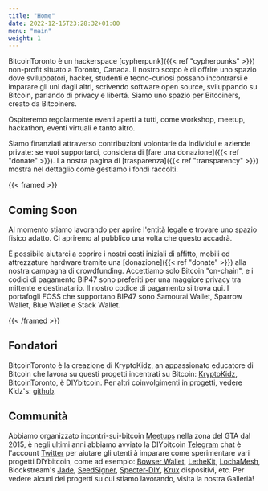 ```yaml
---
title: "Home"
date: 2022-12-15T23:28:32+01:00
menu: "main"
weight: 1
---
```


BitcoinToronto è un hackerspace [cypherpunk]({{< ref "cypherpunks" >}}) non-profit situato a Toronto, Canada. Il nostro scopo è di offrire uno spazio dove sviluppatori, hacker, studenti e tecno-curiosi possano incontrarsi e imparare gli uni dagli altri, scrivendo software open source, sviluppando su Bitcoin, parlando di privacy e libertá. Siamo uno spazio per Bitcoiners, creato da Bitcoiners.

Ospiteremo regolarmente eventi aperti a tutti, come workshop, meetup, hackathon, eventi virtuali e tanto altro.

Siamo finanziati attraverso contribuzioni volontarie da individui e aziende private: se vuoi supportarci, considera di [fare una donazione]({{< ref "donate" >}}).
La nostra pagina di [trasparenza]({{< ref "transparency" >}}) mostra nel dettaglio come gestiamo i fondi raccolti.

{{< framed >}} 
## Coming Soon

Al momento stiamo lavorando per aprire l'entità legale e trovare uno spazio fisico adatto. Ci apriremo al pubblico una volta che questo accadrà.

È possibile aiutarci a coprire i nostri costi iniziali di affitto, mobili ed attrezzature hardware tramite una [donazione]({{< ref "donate" >}}) alla nostra campagna di crowdfunding. Accettiamo solo Bitcoin "on-chain", e i codici di pagamento BIP47 sono preferiti per una maggiore privacy tra mittente e destinatario. Il nostro codice di pagamento si trova qui. I portafogli FOSS che supportano BIP47 sono Samourai Wallet, Sparrow Wallet, Blue Wallet e Stack Wallet.

{{< /framed >}}

## Fondatori

BitcoinToronto è la creazione di KryptoKidz, an appassionato educatore di Bitcoin che lavora su questi progetti incentrati su Bitcoin: [KryptoKidz](https://twitter.com/kryptokidz_), [BitcoinToronto](https://twitter.com/bitcointoronto_), è [DIYbitcoin](https://twitter.com/DIYbitcoin). Per altri coinvolgimenti in progetti, vedere Kidz's: [github](https://github.com/kkdao).

## Communità

Abbiamo organizzato incontri-sui-bitcoin [Meetups](https://meetup.com/bitcoinmeetup) nella zona del GTA dal 2015, è negli ultimi anni abbiamo avviato la DIYbitcoin [Telegram](https://t.me/diybitcoin) chat è l'account [Twitter](https://twitter.com/diybitcoin) per aiutare gli utenti à imparare come sperimentare vari progetti DIYbitcoin, come ad esempio: [Bowser Wallet](https://github.com/arcbtc/bowser-bitcoin-hardware-wallet), [LetheKit](https://github.com/BlockchainCommons/lethekit), [LochaMesh](https://github.com/btcven/locha), Blockstream's [Jade](https://github.com/Blockstream/Jade#jade-firmware), [SeedSigner](https://github.com/SeedSigner/seedsigner), [Specter-DIY](https://github.com/cryptoadvance/specter-diy), [Krux](https://selfcustody.github.io/krux/) dispositivi, etc. Per vedere alcuni dei progetti su cui stiamo lavorando, visita la nostra Gallerià!
